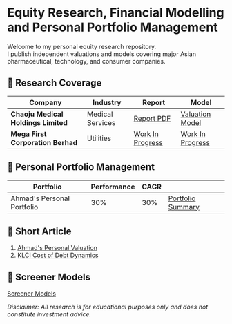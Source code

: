 # Equity Research, Financial Modelling and Personal Portfolio Management
Welcome to my personal equity research repository.  
I publish independent valuations and models covering major Asian pharmaceutical, technology, and consumer companies.

## 📁 Research Coverage
| Company | Industry | Report | Model |
|----------|--------|--------|--------|
| **Chaoju Medical Holdings Limited** | Medical Services | [Report PDF](Chaoju%20Medical%20Holdings%20Limited/Chaoju%20Equity%20Research.pdf) | [Valuation Model](Chaoju%20Medical%20Holdings%20Limited/Chaoju%20Model%20and%20Valuation.xlsx) |
| **Mega First Corporation Berhad** | Utilities | [Work In Progress](Tech_Tencent/Tencent_Equity_Report.pdf) | [Work In Progress](Mega%20First%20Corporation%20Berhad/MFCB%20models%20and%20valuations.xlsx) |

## 📁 Personal Portfolio Management
| Portfolio | Performance | CAGR ||
|----------|--------|--------|--------|
| Ahmad's Personal Portfolio | 30% | 30% |  [Portfolio Summary](Portfolio/Ahmad's%20Portfolio%20Common%20Size.pdf) |

## 📁 Short Article
1. [Ahmad's Personal Valuation](Others/Ahmad's%20Personal%20Valuation.pdf)
2. [KLCI Cost of Debt Dynamics](Others/Short%20Articles/KLCI%20Cost%20of%20Debt%20Dynamics/KLCI%20Cost%20of%20Debt%20Dynamics.pdf)

## 📁 Screener Models
[Screener Models](Others/Quick,%20simple%20models%20and%20valuations.xlsx)

_Disclaimer: All research is for educational purposes only and does not constitute investment advice._
